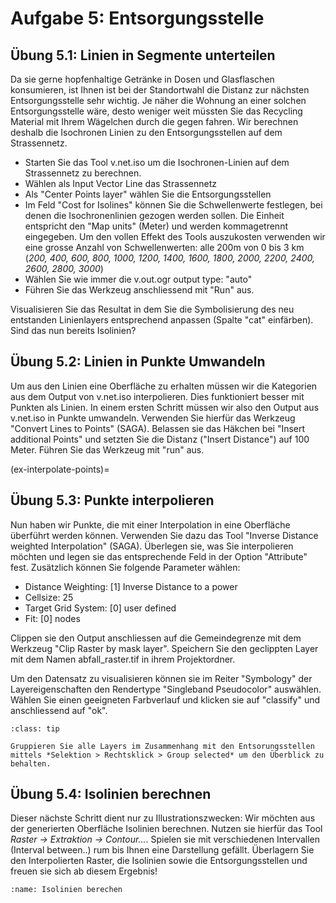 # Aufgabe 5: Entsorgungsstelle

## Übung 5.1: Linien in Segmente unterteilen

Da sie gerne hopfenhaltige Getränke in Dosen und Glasflaschen konsumieren, ist Ihnen ist bei der Standortwahl die Distanz zur nächsten Entsorgungsstelle sehr wichtig. Je näher die Wohnung an einer solchen Entsorgungsstelle wäre, desto weniger weit müssten Sie das Recycling Material mit Ihrem Wägelchen durch die gegen fahren. Wir berechnen deshalb die Isochronen Linien zu den Entsorgungsstellen auf dem Strassennetz.

- Starten Sie das Tool v.net.iso um die Isochronen-Linien auf dem Strassennetz zu berechnen.
- Wählen als Input Vector Line das Strassennetz
- Als "Center Points layer" wählen Sie die Entsorgungsstellen
- Im Feld "Cost for Isolines" können Sie die Schwellenwerte festlegen, bei denen die Isochronenlinien gezogen werden sollen. Die Einheit entspricht den "Map units" (Meter) und werden kommagetrennt eingegeben. Um den vollen Effekt des Tools auszukosten verwenden wir eine grosse Anzahl von Schwellenwerten: alle 200m von 0 bis 3 km (*200, 400, 600, 800, 1000, 1200, 1400, 1600, 1800, 2000, 2200, 2400, 2600, 2800, 3000*)
- Wählen Sie wie immer die v.out.ogr output type: "auto"
- Führen Sie das Werkzeug anschliessend mit "Run" aus.

Visualisieren Sie das Resultat in dem Sie die Symbolisierung des neu entstanden Linienlayers entsprechend anpassen (Spalte "cat" einfärben). Sind das nun bereits Isolinien?

## Übung 5.2: Linien in Punkte Umwandeln

Um aus den Linien eine Oberfläche zu erhalten müssen wir die Kategorien aus dem Output von v.net.iso interpolieren. Dies funktioniert besser mit Punkten als Linien. In einem ersten Schritt müssen wir also den Output aus v.net.iso in Punkte umwandeln. Verwenden Sie hierfür das Werkzeug "Convert Lines to Points" (SAGA). Belassen sie das Häkchen bei "Insert additional Points" und setzten Sie die Distanz ("Insert Distance") auf 100 Meter. Führen Sie das Werkzeug mit "run" aus.


(ex-interpolate-points)=
## Übung 5.3: Punkte interpolieren
Nun haben wir Punkte, die mit einer Interpolation in eine Oberfläche überführt werden können. Verwenden Sie dazu das Tool "Inverse Distance weighted Interpolation" (SAGA). Überlegen sie, was Sie interpolieren möchten und legen sie das entsprechende Feld in der Option "Attribute" fest. Zusätzlich können Sie folgende Parameter wählen:

- Distance Weighting: [1] Inverse Distance to a power
- Cellsize: 25
- Target Grid System: [0] user defined
- Fit: [0] nodes

Clippen sie den Output anschliessen auf die Gemeindegrenze mit dem Werkzeug "Clip Raster by mask layer". Speichern Sie den geclippten Layer mit dem Namen abfall_raster.tif in ihrem Projektordner. 

Um den Datensatz zu visualisieren können sie im Reiter "Symbology" der Layereigenschaften den Rendertype "Singleband Pseudocolor" auswählen. Wählen Sie einen geeigneten Farbverlauf und klicken sie auf "classify" und anschliessend auf "ok".

````{admonition} Tipp
:class: tip

Gruppieren Sie alle Layers im Zusammenhang mit den Entsorungsstellen mittels *Selektion > Rechtsklick > Group selected* um den Überblick zu behalten.

````

## Übung 5.4: Isolinien berechnen
Dieser nächste Schritt dient nur zu Illustrationszwecken: Wir möchten aus der generierten Oberfläche Isolinien berechnen. Nutzen sie hierfür das Tool *Raster -> Extraktion -> Contour...*. Spielen sie mit verschiedenen Intervallen (Interval between..) rum bis Ihnen eine Darstellung gefällt. Überlagern Sie den Interpolierten Raster, die Isolinien sowie die Entsorgungsstellen und freuen sie sich ab diesem Ergebnis!

```{figure} figures/isolinien.jpg
:name: Isolinien berechen
```